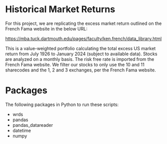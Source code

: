 # Historical Market Returns
For this project, we are replicating the excess market return outlined on the French Fama website in the below URL:

https://mba.tuck.dartmouth.edu/pages/faculty/ken.french/data_library.html

This is a value-weighted portfolio calculating the total excess US market return from July 1926 to January 2024 (subject to available data). Stocks are analyzed on a monthly basis. The risk free rate is imported from the French Fama website. We filter our stocks to only use the 10 and 11 sharecodes and the 1, 2 and 3 exchanges, per the French Fama website.

# Packages
The following packages in Python to run these scripts:

* wrds
* pandas
* pandas_datareader
* datetime
* numpy

